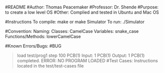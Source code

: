 #README
#Author:    Thomas Peacemaker
#Professor: Dr. Shende
#Purpose:   to create a low level OS
#Other:     Complied and tested in Ubuntu and  Mac OS 

#Instructions
  To compile:
    make or make Simulator
  To run:
    ./Simulator

#Convention:
  Naming:
    Classes:            CamelCase
    Variables:          snake_case
    Functions/Methods:  lowerCamelCase

#Known Errors/Bugs:
  #BUG
  > load test/prog1
  > step 100
  PCB(1) Input: 1
  PCB(1) Output: 1
  PCB(1) completed.
  ERROR: NO PROGRAM LOADED
#Test Cases:
  Instructions located in the test/test-cases file

